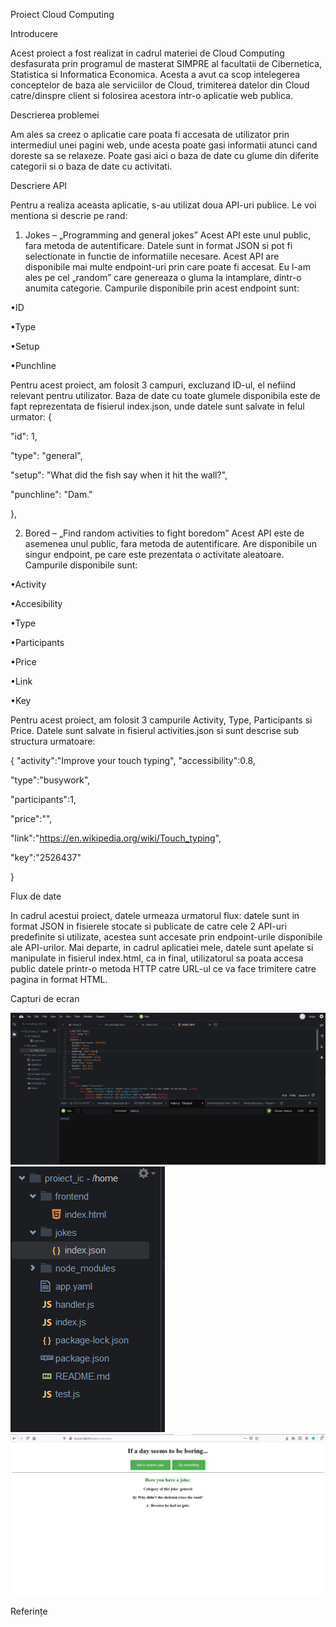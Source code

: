 Proiect Cloud Computing

Introducere

Acest proiect a fost realizat in cadrul materiei de Cloud Computing desfasurata prin programul de masterat SIMPRE al facultatii de Cibernetica, Statistica si Informatica Economica. Acesta a avut ca scop intelegerea conceptelor de baza ale serviciilor de Cloud, trimiterea datelor din Cloud catre/dinspre client si folosirea acestora intr-o aplicatie web publica.

Descrierea problemei

Am ales sa creez o aplicatie care poata fi accesata de utilizator prin intermediul unei pagini web, unde acesta poate gasi informatii atunci cand doreste sa se relaxeze. Poate gasi aici o baza de date cu glume din diferite categorii si o baza de date cu activitati.
  
Descriere API

Pentru a realiza aceasta aplicatie, s-au utilizat doua API-uri publice. Le voi mentiona si descrie pe rand:
	
1.	Jokes – „Programming and general jokes”
Acest API este unul public, fara metoda de autentificare. Datele sunt in format JSON si pot fi selectionate in functie de informatiile necesare. Acest API are disponibile mai multe endpoint-uri prin care poate fi accesat. Eu l-am ales pe cel „random” care genereaza o gluma la intamplare, dintr-o anumita categorie. Campurile disponibile prin acest endpoint sunt:

•ID

•Type

•Setup

•Punchline

Pentru acest proiect, am folosit 3 campuri, excluzand ID-ul, el nefiind relevant pentru utilizator.
Baza de date cu toate glumele disponibila este de fapt reprezentata de fisierul index.json, unde datele sunt salvate in felul urmator:
{

"id": 1,

"type": "general",

"setup": "What did the fish say when it hit the wall?",

"punchline": "Dam."

},

2.	Bored – „Find random activities to fight boredom”
Acest API este de asemenea unul public, fara metoda de autentificare. Are disponibile un singur endpoint, pe care este prezentata o activitate aleatoare. Campurile disponibile sunt:

•Activity

•Accesibility

•Type

•Participants

•Price

•Link

•Key

Pentru acest proiect, am folosit 3 campurile Activity, Type, Participants si Price.
Datele sunt salvate in fisierul activities.json si sunt descrise sub structura urmatoare:

{
"activity":"Improve your touch typing",
"accessibility":0.8,

"type":"busywork",

"participants":1,

"price":"",

"link":"https://en.wikipedia.org/wiki/Touch_typing",

"key":"2526437"

}

Flux de date

In cadrul acestui proiect, datele urmeaza urmatorul flux: datele sunt in format JSON in  fisierele stocate si publicate de catre cele 2 API-uri predefinite si utilizate, acestea sunt accesate prin endpoint-urile disponibile ale API-urilor. Mai departe, in cadrul aplicatiei mele, datele sunt apelate si manipulate in fisierul index.html, ca in final, utilizatorul sa poata accesa public datele printr-o metoda HTTP catre URL-ul ce va face trimitere catre pagina in format HTML.
  
Capturi de ecran

![](captures/consola_c9.png)
![](captures/captura_fisiere_c9.png)
![](captures/webapp.png)

Referințe

